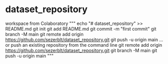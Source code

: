 # dataset_repository
workspace from Colaboratory
"""
echo "# dataset_repository" >> README.md
git init
git add README.md
git commit -m "first commit"
git branch -M main
git remote add origin https://github.com/sezerblt/dataset_repository.git
git push -u origin main
…or push an existing repository from the command line
git remote add origin https://github.com/sezerblt/dataset_repository.git
git branch -M main
git push -u origin main
"""
